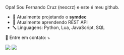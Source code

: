 Opa! Sou Fernando Cruz (neocrz) e este é meu github.

- 🔭 Atualmente projetando o **symdec**
- 🌱 Atualmente aprendendo REST API
- 🔤 Linguagens: Python, Lua, JavaScript, SQL

💌 Entre em contato: ⤵️

  <a href="mailto:fernandogomescruz@gmail.com" alt="Gmail">
  <img src="https://img.shields.io/badge/-Gmail-FF0000?style=flat-square&labelColor=FF0000&logo=gmail&logoColor=white" /></a>

  <a href="https://www.linkedin.com/in/fegcruz" alt="LinkedIn">
  <img src="https://img.shields.io/badge/-Linkedin-0e76a8?style=flat-square&logo=Linkedin&logoColor=white" /></a>


